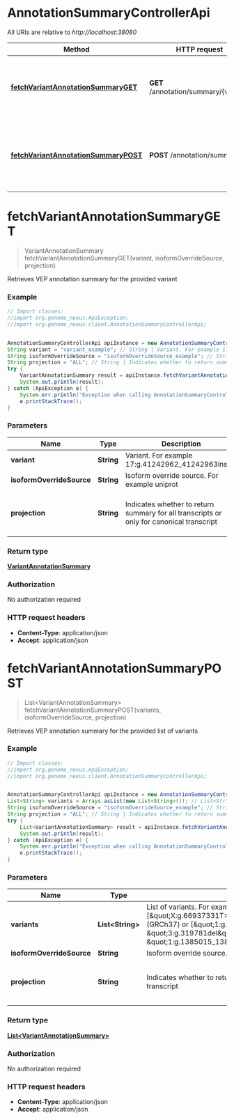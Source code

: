 # AnnotationSummaryControllerApi

All URIs are relative to *http://localhost:38080*

Method | HTTP request | Description
------------- | ------------- | -------------
[**fetchVariantAnnotationSummaryGET**](AnnotationSummaryControllerApi.md#fetchVariantAnnotationSummaryGET) | **GET** /annotation/summary/{variant} | Retrieves VEP annotation summary for the provided variant
[**fetchVariantAnnotationSummaryPOST**](AnnotationSummaryControllerApi.md#fetchVariantAnnotationSummaryPOST) | **POST** /annotation/summary | Retrieves VEP annotation summary for the provided list of variants


<a name="fetchVariantAnnotationSummaryGET"></a>
# **fetchVariantAnnotationSummaryGET**
> VariantAnnotationSummary fetchVariantAnnotationSummaryGET(variant, isoformOverrideSource, projection)

Retrieves VEP annotation summary for the provided variant

### Example
```java
// Import classes:
//import org.genome_nexus.ApiException;
//import org.genome_nexus.client.AnnotationSummaryControllerApi;


AnnotationSummaryControllerApi apiInstance = new AnnotationSummaryControllerApi();
String variant = "variant_example"; // String | Variant. For example 17:g.41242962_41242963insGA
String isoformOverrideSource = "isoformOverrideSource_example"; // String | Isoform override source. For example uniprot
String projection = "ALL"; // String | Indicates whether to return summary for all transcripts or only for canonical transcript
try {
    VariantAnnotationSummary result = apiInstance.fetchVariantAnnotationSummaryGET(variant, isoformOverrideSource, projection);
    System.out.println(result);
} catch (ApiException e) {
    System.err.println("Exception when calling AnnotationSummaryControllerApi#fetchVariantAnnotationSummaryGET");
    e.printStackTrace();
}
```

### Parameters

Name | Type | Description  | Notes
------------- | ------------- | ------------- | -------------
 **variant** | **String**| Variant. For example 17:g.41242962_41242963insGA |
 **isoformOverrideSource** | **String**| Isoform override source. For example uniprot | [optional]
 **projection** | **String**| Indicates whether to return summary for all transcripts or only for canonical transcript | [optional] [default to ALL] [enum: ALL, CANONICAL]

### Return type

[**VariantAnnotationSummary**](VariantAnnotationSummary.md)

### Authorization

No authorization required

### HTTP request headers

 - **Content-Type**: application/json
 - **Accept**: application/json

<a name="fetchVariantAnnotationSummaryPOST"></a>
# **fetchVariantAnnotationSummaryPOST**
> List&lt;VariantAnnotationSummary&gt; fetchVariantAnnotationSummaryPOST(variants, isoformOverrideSource, projection)

Retrieves VEP annotation summary for the provided list of variants

### Example
```java
// Import classes:
//import org.genome_nexus.ApiException;
//import org.genome_nexus.client.AnnotationSummaryControllerApi;


AnnotationSummaryControllerApi apiInstance = new AnnotationSummaryControllerApi();
List<String> variants = Arrays.asList(new List<String>()); // List<String> | List of variants. For example [\"X:g.66937331T>A\",\"17:g.41242962_41242963insGA\"] (GRCh37) or [\"1:g.182712A>C\", \"2:g.265023C>T\", \"3:g.319781del\", \"19:g.110753dup\", \"1:g.1385015_1387562del\"] (GRCh38)
String isoformOverrideSource = "isoformOverrideSource_example"; // String | Isoform override source. For example uniprot
String projection = "ALL"; // String | Indicates whether to return summary for all transcripts or only for canonical transcript
try {
    List<VariantAnnotationSummary> result = apiInstance.fetchVariantAnnotationSummaryPOST(variants, isoformOverrideSource, projection);
    System.out.println(result);
} catch (ApiException e) {
    System.err.println("Exception when calling AnnotationSummaryControllerApi#fetchVariantAnnotationSummaryPOST");
    e.printStackTrace();
}
```

### Parameters

Name | Type | Description  | Notes
------------- | ------------- | ------------- | -------------
 **variants** | **List&lt;String&gt;**| List of variants. For example [\&quot;X:g.66937331T&gt;A\&quot;,\&quot;17:g.41242962_41242963insGA\&quot;] (GRCh37) or [\&quot;1:g.182712A&gt;C\&quot;, \&quot;2:g.265023C&gt;T\&quot;, \&quot;3:g.319781del\&quot;, \&quot;19:g.110753dup\&quot;, \&quot;1:g.1385015_1387562del\&quot;] (GRCh38) |
 **isoformOverrideSource** | **String**| Isoform override source. For example uniprot | [optional]
 **projection** | **String**| Indicates whether to return summary for all transcripts or only for canonical transcript | [optional] [default to ALL] [enum: ALL, CANONICAL]

### Return type

[**List&lt;VariantAnnotationSummary&gt;**](VariantAnnotationSummary.md)

### Authorization

No authorization required

### HTTP request headers

 - **Content-Type**: application/json
 - **Accept**: application/json

